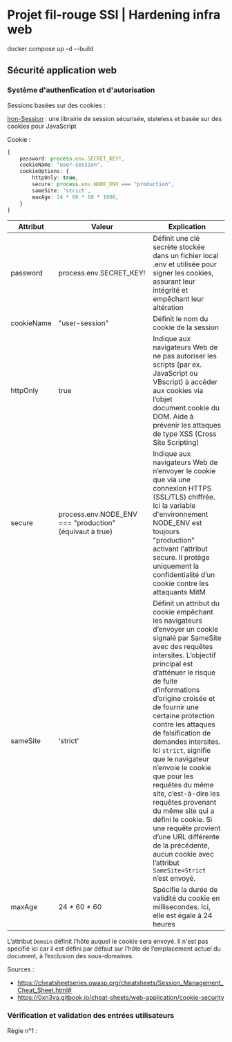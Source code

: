 # Projet fil-rouge SSI | Hardening infra web

docker compose up -d --build



## Sécurité application web

### Système d'authenfication et d'autorisation

Sessions basées sur des cookies : 

[Iron-Session](https://github.com/vvo/iron-session) : une librairie de session sécurisée, stateless et basée sur des cookies pour JavaScript

Cookie : 
```ts
{
    password: process.env.SECRET_KEY!,
    cookieName: "user-session",
    cookieOptions: {
        httpOnly: true,
        secure: process.env.NODE_ENV === "production",
        sameSite: 'strict',
        maxAge: 24 * 60 * 60 * 1000,
    }
}
```

| Attribut | Valeur | Explication |
| -------- | ------ | ----------- |
| password | process.env.SECRET_KEY! | Définit une clé secrète stockée dans un fichier local .env  et utilisée pour signer les cookies, assurant leur intégrité et empêchant leur altération |
| cookieName | "user-session" | Définit le nom du cookie de la session |
| httpOnly | true | Indique aux navigateurs Web de ne pas autoriser les scripts (par ex. JavaScript ou VBscript) à accéder aux cookies via l’objet document.cookie du DOM. Aide à prévenir les attaques de type XSS (Cross Site Scripting) |
| secure | process.env.NODE_ENV === "production" (équivaut à true) | Indique aux navigateurs Web de n’envoyer le cookie que via une connexion HTTPS (SSL/TLS) chiffrée. Ici la variable d'environnement NODE_ENV est toujours "production" activant l'attribut secure. Il protège uniquement la confidentialité d’un cookie contre les attaquants MitM |
| sameSite | 'strict' | Définit un attribut du cookie empêchant les navigateurs d’envoyer un cookie signalé par SameSite avec des requêtes intersites. L’objectif principal est d’atténuer le risque de fuite d’informations d’origine croisée et de fournir une certaine protection contre les attaques de falsification de demandes intersites. Ici `strict`, signifie que le navigateur n’envoie le cookie que pour les requêtes du même site, c’est-à-dire les requêtes provenant du même site qui a défini le cookie. Si une requête provient d’une URL différente de la précédente, aucun cookie avec l’attribut `SameSite=Strict` n’est envoyé. |
| maxAge | 24 * 60 * 60 | Spécifie la durée de validité du cookie en millisecondes. Ici, elle est égale à 24 heures |  

L’attribut `Domain` définit l’hôte auquel le cookie sera envoyé. Il n'est pas spécifié ici car il est défini par défaut sur l’hôte de l’emplacement actuel du document, à l’exclusion des sous-domaines.

Sources : 
- https://cheatsheetseries.owasp.org/cheatsheets/Session_Management_Cheat_Sheet.html#
- https://0xn3va.gitbook.io/cheat-sheets/web-application/cookie-security


### Vérification et validation des entrées utilisateurs

Règle n°1 : 